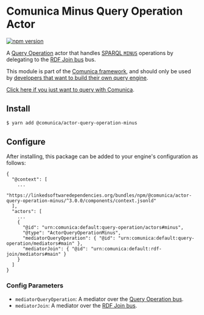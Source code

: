 # Comunica Minus Query Operation Actor

[![npm version](https://badge.fury.io/js/%40comunica%2Factor-query-operation-minus.svg)](https://www.npmjs.com/package/@comunica/actor-query-operation-minus)

A [Query Operation](https://github.com/comunica/comunica/tree/master/packages/bus-query-operation) actor that handles [SPARQL `MINUS`](https://www.w3.org/TR/sparql11-query/#neg-notexists-minus) operations
by delegating to the [RDF Join bus](https://github.com/comunica/comunica/tree/master/packages/bus-rdf-join) bus.

This module is part of the [Comunica framework](https://github.com/comunica/comunica),
and should only be used by [developers that want to build their own query engine](https://comunica.dev/docs/modify/).

[Click here if you just want to query with Comunica](https://comunica.dev/docs/query/).

## Install

```bash
$ yarn add @comunica/actor-query-operation-minus
```

## Configure

After installing, this package can be added to your engine's configuration as follows:
```text
{
  "@context": [
    ...
    "https://linkedsoftwaredependencies.org/bundles/npm/@comunica/actor-query-operation-minus/^3.0.0/components/context.jsonld"  
  ],
  "actors": [
    ...
    {
      "@id": "urn:comunica:default:query-operation/actors#minus",
      "@type": "ActorQueryOperationMinus",
      "mediatorQueryOperation": { "@id": "urn:comunica:default:query-operation/mediators#main" },
      "mediatorJoin": { "@id": "urn:comunica:default:rdf-join/mediators#main" }
    }
  ]
}
```

### Config Parameters

* `mediatorQueryOperation`: A mediator over the [Query Operation bus](https://github.com/comunica/comunica/tree/master/packages/bus-query-operation).
* `mediatorJoin`: A mediator over the [RDF Join bus](https://github.com/comunica/comunica/tree/master/packages/bus-rdf-join).

